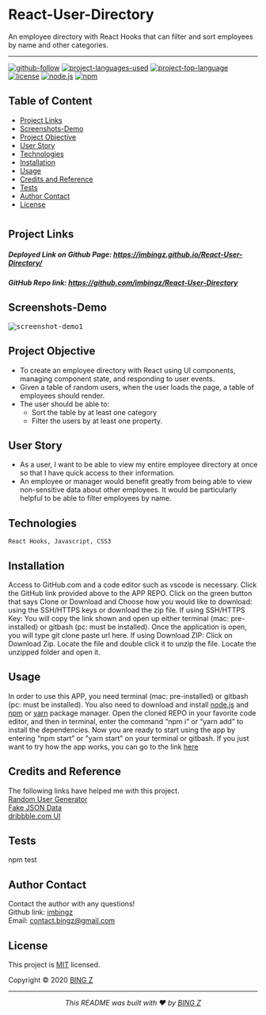 
# React-User-Directory
An employee directory with React Hooks that can filter and sort employees by name and other categories. 
<hr>

  [![github-follow](https://img.shields.io/github/followers/imbingz?label=Follow&logoColor=purple&style=social)](https://github.com/imbingz)
  [![project-languages-used](https://img.shields.io/github/languages/count/imbingz/React-Employee-Directory?color=important)](https://github.com/imbingz/React-Employee-Directory)
  [![project-top-language](https://img.shields.io/github/languages/top/imbingz/React-Employee-Directory?color=blueviolet)](https://github.com/imbingz/React-Employee-Directory)
  [![license](https://img.shields.io/badge/License-MIT-brightgreen.svg)](https://choosealicense.com/licenses/mit/)
  [![node.js](https://img.shields.io/node/v/c?color=pink)](https://nodejs.org/en/)
  [![npm](https://img.shields.io/npm/v/npm?color=blue&logo=npm)](https://www.npmjs.com/package/inquirer)

  ## Table of Content
  * [ Project Links ](#Project-Links)
  * [ Screenshots-Demo ](#Screenshots-Demo)
  * [ Project Objective ](#Project-Objective)
  * [ User Story ](#User-Story)
  * [ Technologies ](#Technologies)
  * [ Installation ](#Installation)
  * [ Usage ](#Usage)
  * [ Credits and Reference ](#Credits-and-Reference)
  * [ Tests ](#Tests)
  * [ Author Contact ](#Author-Contact)
  * [ License ](#License)
  #

  ##  Project Links

  ##### Deployed Link on Github Page:  https://imbingz.github.io/React-User-Directory/
  ##### GitHub Repo link: https://github.com/imbingz/React-User-Directory

  ## Screenshots-Demo
  <kbd>![screenshot-demo1](./public/demo.gif)</kbd>
  ## Project Objective
  * To create an employee directory with React using UI components, managing component state, and responding to user events.
  * Given a table of random users, when the user loads the page, a table of employees should render. 
  * The user should be able to:
      * Sort the table by at least one category
      * Filter the users by at least one property.

  ## User Story
  * As a user, I want to be able to view my entire employee directory at once so that I have quick access to their information.
  * An employee or manager would benefit greatly from being able to view non-sensitive data about other employees. It would be particularly helpful to be able to filter employees by name.

  ## Technologies 
  ```
  React Hooks, Javascript, CSS3
  ```
  
  ## Installation
  Access to GitHub.com and a code editor such as vscode is necessary. Click the GitHub link provided above to the APP REPO. Click on the green button that says Clone or Download and Choose how you would like to download: using the SSH/HTTPS keys or download the zip file. If using SSH/HTTPS Key: You will copy the link shown and open up either terminal (mac: pre-installed) or gitbash (pc: must be installed). Once the application is open, you will type git clone paste url here. If using Download ZIP: Click on Download Zip. Locate the file and double click it to unzip the file. Locate the unzipped folder and open it. 

  ## Usage 
  In order to use this APP, you need terminal (mac: pre-installed) or gitbash (pc: must be installed). You also need to download and install [node.js](https://nodejs.org/en/) and [npm](www.npmjs.com) or [yarn](https://yarnpkg.com/) package manager. Open the cloned REPO in your favorite code editor, and then in terminal, enter the command “npm i“ or “yarn add”  to install the dependencies.  Now you are ready to start using the app by entering “npm start” or "yarn start" on your terminal or gitbash. If you just want to try how the app works, you can go to the link [here](https://imbingz.github.io/React-Employee-Directory/)

  
  ## Credits and Reference
  The following links have helped me with this project. <br> [Random User Generator](https://randomuser.me/)
<br>  [Fake JSON Data](https://www.json-generator.com/) <br>  [dribbble.com UI](https://dribbble.com/shots/14019725-Employee-list-Glass-Effect-UI) <br>  

  ## Tests
  npm test

  ## Author Contact
  Contact the author with any questions!<br>
  Github link: [imbingz](https://github.com/imbingz)<br>
  Email: contact.bingz@gmail.com

  ## License
  This project is [MIT](https://choosealicense.com/licenses/mit/) licensed.<br />

  Copyright © 2020 [BING Z](https://imbingz.github.io/Responsive-Website-Portfolio/)

  <hr>
  <p align='center'><i>
  This README was built with ❤️ by <a href="https://imbingz.github.io/Responsive-Website-Portfolio/"> BING Z</a>
</i></p>
